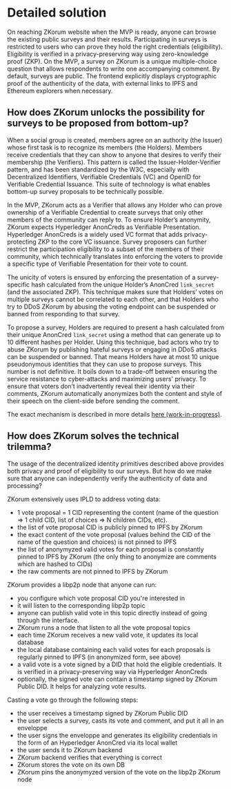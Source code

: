 # Detailed solution

On reaching ZKorum website when the MVP is ready, anyone can browse the existing public surveys and their results. Participating in surveys is restricted to users who can prove they hold the right credentials (eligibility). Eligibility is verified in a privacy-preserving way using zero-knowledge proof (ZKP). On the MVP, a survey on ZKorum is a unique multiple-choice question that allows respondents to write one accompanying comment. By default, surveys are public. The frontend explicitly displays cryptographic proof of the authenticity of the data, with external links to IPFS and Ethereum explorers when necessary.

## How does ZKorum unlocks the possibility for surveys to be proposed from bottom-up?

When a social group is created, members agree on an authority (the Issuer) whose first task is to recognize its members (the Holders). Members receive credentials that they can show to anyone that desires to verify their membership (the Verifiers). This pattern is called the Issuer-Holder-Verifier pattern, and has been standardized by the W3C, especially with Decentralized Identifiers, Verifiable Credentials (VC) and OpenID for Verifiable Credential Issuance. This suite of technology is what enables bottom-up survey proposals to be technically possible.

In the MVP, ZKorum acts as a Verifier that allows any Holder who can prove ownership of a Verifiable Credential to create surveys that only other members of the community can reply to. To ensure Holder’s anonymity, ZKorum expects Hyperledger AnonCreds as Verifiable Presentation. Hyperledger AnonCreds is a widely used VC format that adds privacy-protecting ZKP to the core VC issuance. Survey proposers can further restrict the participation eligibility to a subset of the members of their community, which technically translates into enforcing the voters to provide a specific type of Verifiable Presentation for their vote to count.

The unicity of voters is ensured by enforcing the presentation of a survey-specific hash calculated from the unique Holder’s AnonCred `link_secret` (and the associated ZKP). This technique makes sure that Holders’ votes on multiple surveys cannot be correlated to each other, and that Holders who try to DDoS ZKorum by abusing the voting endpoint can be suspended or banned from responding to that survey.

To propose a survey, Holders are required to present a hash calculated from their unique AnonCred `link_secret` using a method that can generate up to 10 different hashes per Holder. Using this technique, bad actors who try to abuse ZKorum by publishing hateful surveys or engaging in DDoS attacks can be suspended or banned. That means Holders have at most 10 unique pseudonymous identities that they can use to propose surveys. This number is not definitive. It boils down to a trade-off between ensuring the service resistance to cyber-attacks and maximizing users' privacy.
To ensure that voters don’t inadvertently reveal their identity via their comments, ZKorum automatically anonymizes both the content and style of their speech on the client-side before sending the comment.

The exact mechanism is described in more details [here (work-in-progress)](https://github.com/zkorum/poc/blob/main/anoncreds/README.md#how-does-it-work).

## How does ZKorum solves the technical trilemma?

The usage of the decentralized identity primitives described above provides both privacy and proof of eligibility to our surveys. But how do we make sure that anyone can independently verify the authenticity of data and processing?

ZKorum extensively uses IPLD to address voting data:

- 1 vote proposal = 1 CID representing the content (name of the question => 1 child CID, list of choices => N children CIDs, etc).
- the list of vote proposal CID is publicly pinned to IPFS by ZKorum
- the exact content of the vote proposal (values behind the CID of the name of the question and choices) is not pinned to IPFS
- the list of anonymyzed valid votes for each proposal is constantly pinned to IPFS by ZKorum (the only thing to anonymize are comments which are hashed to CIDs)
- the raw comments are not pinned to IPFS by ZKorum

ZKorum provides a libp2p node that anyone can run:

- you configure which vote proposal CID you're interested in
- it will listen to the corresponding libp2p topic
- anyone can publish valid vote in this topic directly instead of going through the interface.
- ZKorum runs a node that listen to all the vote proposal topics
- each time ZKorum receives a new valid vote, it updates its local database
- the local database containing each valid votes for each proposals is regularly pinned to IPFS (in anonymized form, see above)
- a valid vote is a vote signed by a DID that hold the eligible credentials. It is verified in a privacy-preserving way via Hyperledger AnonCreds
- optionally, the signed vote can contain a timestamp signed by ZKorum Public DID. It helps for analyzing vote results.

Casting a vote go through the following steps:

- the user receives a timestamp signed by ZKorum Public DID
- the user selects a survey, casts its vote and comment, and put it all in an enveloppe
- the user signs the enveloppe and generates its eligibility credentials in the form of an Hyperledger AnonCred via its local wallet
- the user sends it to ZKorum backend
- ZKorum backend verifies that everything is correct
- ZKorum stores the vote on its own DB
- ZKorum pins the anonymyzed version of the vote on the libp2p ZKorum node
